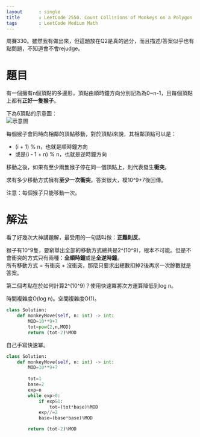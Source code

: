 ```yaml
--- 
layout      : single
title       : LeetCode 2550. Count Collisions of Monkeys on a Polygon
tags        : LeetCode Medium Math
---
```

周賽330。雖然我有做出來，但這題放在Q2是真的過分，而且描述/答案似乎也有點問題，不知道會不會rejudge。  

# 題目
有一個擁有n個頂點的多邊形，頂點由順時鐘方向分別記為為0\~n-1，且每個頂點上都有**正好一隻猴子**。  

下為6頂點的示意圖：  
![示意圖](https://assets.leetcode.com/uploads/2023/01/22/hexagon.jpg)  

每個猴子會同時向相鄰的頂點移動，對於頂點i來說，其相鄰頂點可以是：  
- (i + 1) % n，也就是順時鐘方向  
- 或是(i - 1 + n) % n，也就是逆時鐘方向  

移動之後，如果有至少兩隻猴子停在同一個頂點上，則代表發生**衝突**。  

求有多少移動方式擁有**至少一次衝突**。答案很大，模10^9+7後回傳。  

注意：每個猴子只能移動一次。  

# 解法
看了好幾次大神講題解，最受用的一句話叫做：**正難則反**。  

猴子有10^9隻，要窮舉出全部的移動方式總共是2^(10^9)，根本不可能。但是不會衝突的方式只有兩種：**全順時鐘**或是**全逆時鐘**。  
所有移動方式 = 有衝突 + 沒衝突，那麼只要求出總數扣掉2後再求一次餘數就是答案。  

第二個考點在於如何計算2^(10^9)？使用快速冪將次方運算降低到log n。  

時間複雜度O(log n)。空間複雜度O(1)。  

```python
class Solution:
    def monkeyMove(self, n: int) -> int:
        MOD=10**9+7
        tot=pow(2,n,MOD)
        return (tot-2)%MOD
```

自己手寫快速冪。  

```python
class Solution:
    def monkeyMove(self, n: int) -> int:
        MOD=10**9+7
        
        tot=1
        base=2
        exp=n
        while exp>0:
            if exp&1:
                tot=(tot*base)%MOD
            exp//=2
            base=(base*base)%MOD

        return (tot-2)%MOD
```